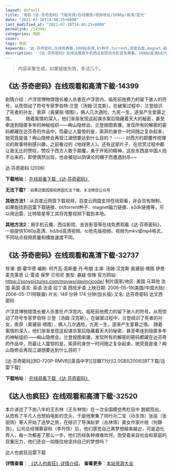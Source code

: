 ```yaml
---
layout: default
title: '电影《达·芬奇密码》下载资源/在线播放/视频地址/1080p/高清/蓝光'
date: "2021-07-10T14:40:25+0800"
last_modified_at: "2021-07-10T14:40:25+0800"
permalink: /14399/
categories: 电影
cover:
tags: 电影
keywords: '达·芬奇密码,在线免费看,1080p高清,bt种子,torrent,百度云盘,magnet,磁力链,迅雷下载资源'
description: '《达·芬奇密码》在线云播放手机西瓜影院吉吉影音免费看，1080p高清bd/hd未删减完整版和tc抢先枪版，mkv/mp4格式，附带bt/torrent种子、magnet/磁力链、百度云盘、网盘资源迅雷下载链接'
---
```


>内容采集生成，如果链接失效，多试几个。


## 《达·芬奇密码》在线观看和高清下载-14399

剧情介绍：卢浮宫博物馆馆长被人杀害在卢浮宫内，临死前他费力的留下骇人的符号，从而惊动了符号专家罗伯特·兰登（汤姆·汉克斯）。在破案过程中，兰登结识了死者的孙女，索菲（奥黛丽·塔图），俩人几次遇险，九死一生，逐渐产生爱慕之情。  　　随着案情的深入，他们渐渐发现这起谋杀案后隐藏着天大的秘密，甚至牵连到隐匿多年的神秘组织——峋山隐修会。兰登按图索骥，发现所有的解密的密码都藏在达芬奇的作品中，而最让人震惊的是，索菲的身世一时间随之复杂起来，她究竟是谁？峋山隐修会再现江湖想要达到什么目的？ ----- 对西方的颠覆传统理论的故事特别感兴趣，之前看过的《地球男人》，还有这部片子，在欣赏过程中都让我无比的赞叹，赞叹于西方人敢于颠覆，勇于开拓的精神，这些东西是中国人拍不出来的，即使偶然出现，也会被冠以阴谋论的帽子而遭遇封杀~~


达·芬奇密码 (2006)

**下载地址**： [在线观看下载 《达·芬奇密码》](https://www.btbtdy.me/btdy/dy5250.html) 


**无法下载?**：`如果迅雷因版权原因无法下载，关注微信公众号 `

**其他方法1**：从百度云网盘下载视频，百度云网盘支持在线观看，非会员有限制，如果能找到迅雷下载链接、bt/torrent种子、magnet磁力链接、e2dk链接等，可以用迅雷、比特彗星等工具将完整视频下载到本地。

**其他方法2**：用手机云播、西瓜影院、吉吉影音等在线免费观看《达·芬奇密码》，一般提供1080p高清、hd/bd高清视频、tc抢先版视频，视频为mkv或mp4格式，不同站点视频质量和播放速度不同。


## 《达·芬奇密码》在线观看和高清下载-32737

导演: 朗·霍华德 编剧: 阿齐瓦·高斯曼 丹·布朗 主演: 汤姆·汉克斯 奥黛丽·塔图 伊恩·麦克莱恩 让·雷诺 保罗·贝坦尼 类型: 悬疑 惊悚 官方网站: https://sonypictures.com/movies/davincicode/ 制片国家/地区: 美国 马耳他 法国 英国 语言: 英语 法语 拉丁语 西班牙语 上映日期: 2006-05-19(美国/中国大陆) 2006-05-17(阿联酋) 片长: 149 分钟 174 分钟(加长版) 又名: 达芬奇密码 达文西密码

卢浮宫博物馆馆长被人杀害在卢浮宫内，临死前他费力的留下骇人的符号，从而惊动了符号专家罗伯特·兰登（汤姆·汉克斯）。在破案过程中，兰登结识了死者的孙女，索菲（奥黛丽·塔图），俩人几次遇险，九死一生，逐渐产生爱慕之情。 随着案情的深入，他们渐渐发现这起谋杀案后隐藏着天大的秘密，甚至牵连到隐匿多年的神秘组织——峋山隐修会。兰登按图索骥，发现所有的解密的密码都藏在达芬奇的作品中，而最让人震惊的是，索菲的身世一时间随之复杂起来，她究竟是谁？峋山隐修会再现江湖想要达到什么目的？


[达·芬奇密码][BD-720P-RMVB][英语中字][豆瓣7.1分][2.0GB][2006][BT下载/迅雷下载]

**下载地址**： [在线观看下载 《达·芬奇密码》](https://www.btdx8.com/torrent/da_vinci_code_2006.html) 


## 《达人也疯狂》在线观看和高清下载-32520

本片讲述了下岗八年的王东林（王东林饰）在一次全国模仿秀栏目中 脱颖而出，从而有了平凡人也想拍电影的念头，于是他聚集了同行孙二宝（孙东饰）张丽（张丽饰）等人开始了追梦之旅，在结识了导演赵梦（丛林饰）美女作家叶楦（何静饰），公司总经理慕容秋（李丹饰）后，他们感觉自己离梦想越来越近，可是造化弄人，每一次都差了那么一步。他们历经各种艰难坎坷，饱受着来自社会和家庭的双重压力，他们还会一如既往地坚持自己的梦想吗？


达人也疯狂迅雷下载

**详情查看**： [《达人也疯狂》详情介绍](/movie/32520/)， **查看更多**：[本站资源大全](/movie/t/all/)

